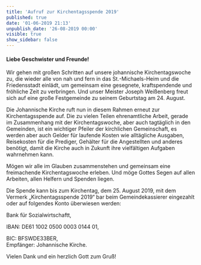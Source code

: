 ```yaml
---
title: 'Aufruf zur Kirchentagsspende 2019'
published: true
date: '01-06-2019 21:13'
unpublish_date: '26-08-2019 00:00'
visible: true
show_sidebar: false
---
```


#### Liebe Geschwister und Freunde!  

Wir gehen mit großen Schritten auf unsere johannische Kirchentagswoche zu, die wieder alle von nah und fern in das St.-Michaels-Heim und die Friedensstadt einlädt, um gemeinsam eine gesegnete, kraftspendende und fröhliche Zeit zu verbringen. Und unser Meister Joseph Weißenberg freut sich auf eine große Festgemeinde zu seinem Geburtstag am 24. August.

Die Johannische Kirche ruft nun in diesem Rahmen erneut zur Kirchentagsspende auf. Die zu vielen Teilen ehrenamtliche Arbeit, gerade im Zusammenhang mit der Kirchentagswoche, aber auch tagtäglich in den Gemeinden, ist ein wichtiger Pfeiler der kirchlichen Gemeinschaft, es werden aber auch Gelder für laufende Kosten wie alltägliche Ausgaben, Reisekosten für die Prediger, Gehälter für die Angestellten und anderes benötigt, damit die Kirche auch in Zukunft ihre vielfältigen Aufgaben wahrnehmen kann.

Mögen wir alle im Glauben zusammenstehen und gemeinsam eine freimachende Kirchentagswoche erleben. Und möge Gottes Segen auf allen Arbeiten, allen Helfern und Spenden liegen.   

Die Spende kann bis zum Kirchentag, dem 25. August 2019, mit dem Vermerk „Kirchentagsspende 2019“ bar beim Gemeindekassierer eingezahlt oder auf folgendes Konto überwiesen werden:

Bank für Sozialwirtschaftt,

IBAN: DE61 1002 0500 0003 0144 01,

BIC: BFSWDE33BER,    
Empfänger: Johannische Kirche.  

Vielen Dank und ein herzlich Gott zum Gruß!